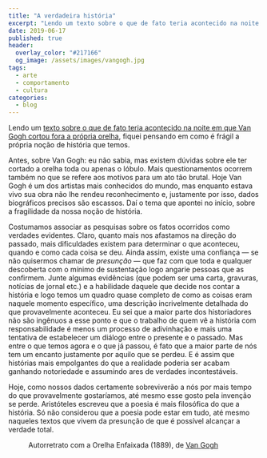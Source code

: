 ```yaml
---
title: "A verdadeira história"
excerpt: "Lendo um texto sobre o que de fato teria acontecido na noite em que Van Gogh cortou fora a própria orelha, fiquei pensando em como é frágil a própria noção de história que temos"
date: 2019-06-17
published: true
header:
  overlay_color: "#217166"
  og_image: /assets/images/vangogh.jpg
tags: 
  - arte
  - comportamento
  - cultura
categories:
  - blog
---
```


Lendo um [texto sobre o que de fato teria acontecido na noite em que Van Gogh cortou fora a própria orelha](https://www.bbc.com/portuguese/geral-46731221), fiquei pensando em como é frágil a própria noção de história que temos.

Antes, sobre Van Gogh: eu não sabia, mas existem dúvidas sobre ele ter cortado a orelha toda ou apenas o lóbulo. Mais questionamentos ocorrem também no que se refere aos motivos para um ato tão brutal. Hoje Van Gogh é um dos artistas mais conhecidos do mundo, mas enquanto estava vivo sua obra não lhe rendeu reconhecimento e, justamente por isso, dados biográficos precisos são escassos. Daí o tema que apontei no início, sobre a fragilidade da nossa noção de história. 

Costumamos associar as pesquisas sobre os fatos ocorridos como verdades evidentes. Claro, quanto mais nos afastamos na direção do passado, mais dificuldades existem para determinar o que aconteceu, quando e como cada coisa se deu. Ainda assim, existe uma confiança — se não quisermos chamar de *presunção* — que faz com que toda e qualquer descoberta com o mínimo de sustentação logo angarie pessoas que as confirmem. Junte algumas evidências (que podem ser uma carta, gravuras, notícias de jornal etc.) e a habilidade daquele que decide nos contar a história e logo temos um quadro quase completo de como as coisas eram naquele momento específico, uma descrição incrivelmente detalhada do que provavelmente aconteceu. Eu sei que a maior parte dos historiadores não são ingênuos a esse ponto e que o trabalho de quem vê a história com responsabilidade é menos um processo de adivinhação e mais uma tentativa de estabelecer um diálogo entre o presente e o passado. Mas entre o que temos agora e o que já passou, é fato que a maior parte de nós tem um encanto justamente por aquilo que se perdeu. E é assim que histórias mais empolgantes do que a realidade poderia ser acabam ganhando notoriedade e assumindo ares de verdades incontestáveis. 

Hoje, como nossos dados certamente sobreviverão a nós por mais tempo do que provavelmente gostaríamos, até mesmo esse gosto pela invenção se perde. Aristóteles escreveu que a poesia é mais filosófica do que a história. Só não considerou que a poesia pode estar em tudo, até mesmo naqueles textos que vivem da presunção de que é possível alcançar a verdade total.

<figure style="" class="align-center">
  <img src="{{ site.url }}{{ site.baseurl }}/assets/images/vangogh.jpg" alt="">
  <figcaption>Autorretrato com a Orelha Enfaixada (1889), de <a href="https://g.co/kgs/71bupg">Van Gogh</a></figcaption>
</figure>
